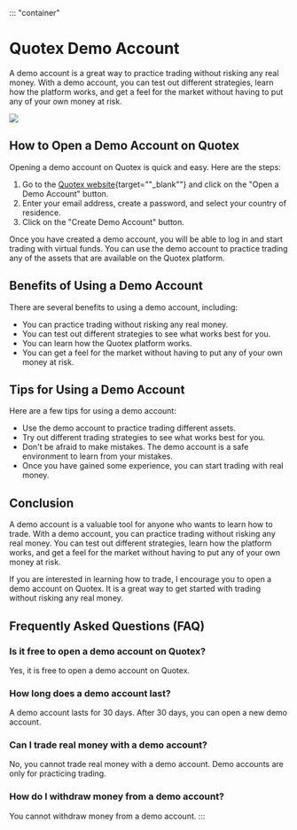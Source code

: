 ::: \"container\"
# Quotex Demo Account

A demo account is a great way to practice trading without risking any
real money. With a demo account, you can test out different strategies,
learn how the platform works, and get a feel for the market without
having to put any of your own money at risk.

[![](https://static.quotex.io/files/1_en/300_250.jpg)](https://traff.sbs/brokerqxsignupf)

## How to Open a Demo Account on Quotex

Opening a demo account on Quotex is quick and easy. Here are the steps:

1.  Go to the [Quotex
    website](\%22https://traff.sbs/quotexonelink\%22){target=""_blank""}
    and click on the "Open a Demo Account" button.
2.  Enter your email address, create a password, and select your country
    of residence.
3.  Click on the "Create Demo Account" button.

Once you have created a demo account, you will be able to log in and
start trading with virtual funds. You can use the demo account to
practice trading any of the assets that are available on the Quotex
platform.

## Benefits of Using a Demo Account

There are several benefits to using a demo account, including:

-   You can practice trading without risking any real money.
-   You can test out different strategies to see what works best for
    you.
-   You can learn how the Quotex platform works.
-   You can get a feel for the market without having to put any of your
    own money at risk.

## Tips for Using a Demo Account

Here are a few tips for using a demo account:

-   Use the demo account to practice trading different assets.
-   Try out different trading strategies to see what works best for you.
-   Don\'t be afraid to make mistakes. The demo account is a safe
    environment to learn from your mistakes.
-   Once you have gained some experience, you can start trading with
    real money.

## Conclusion

A demo account is a valuable tool for anyone who wants to learn how to
trade. With a demo account, you can practice trading without risking any
real money. You can test out different strategies, learn how the
platform works, and get a feel for the market without having to put any
of your own money at risk.

If you are interested in learning how to trade, I encourage you to open
a demo account on Quotex. It is a great way to get started with trading
without risking any real money.

## Frequently Asked Questions (FAQ)

### Is it free to open a demo account on Quotex?

Yes, it is free to open a demo account on Quotex.

### How long does a demo account last?

A demo account lasts for 30 days. After 30 days, you can open a new demo
account.

### Can I trade real money with a demo account?

No, you cannot trade real money with a demo account. Demo accounts are
only for practicing trading.

### How do I withdraw money from a demo account?

You cannot withdraw money from a demo account.
:::

